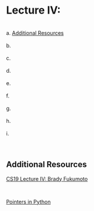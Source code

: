 # Lecture IV: 

<br> a. [Additional Resources](#Additional-Resources)   
<br> b. [](#)   
<br> c. [](#)   
<br> d. [](#)   
<br> e. [](#)   
<br> f. [](#)   
<br> g. [](#)   
<br> h. [](#)   
<br> i. [](#)   
<br>
<br>


## Additional Resources


[CS19 Lecture IV: Brady Fukumoto](https://youtu.be/2xhMLCr97Ls)  

<br>

[Pointers in Python](https://realpython.com/pointers-in-python/)  

<br>
<br>

## 
